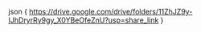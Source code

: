 
json {
    https://drive.google.com/drive/folders/11ZhJZ9y-IJhDryrRy9gy_X0YBeOfeZnU?usp=share_link
}
